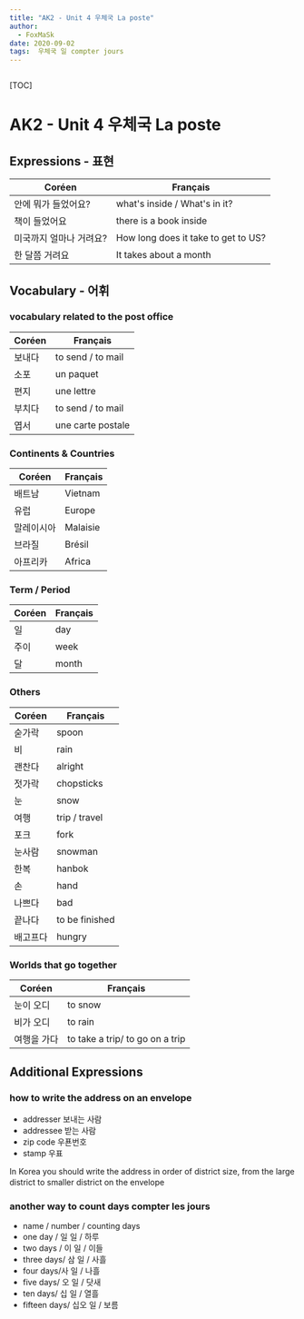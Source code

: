 ```yaml
---
title: "AK2 - Unit 4 우체국 La poste"
author:
  - FoxMaSk
date: 2020-09-02
tags:  우체국 일 compter jours
---
```


```toc
```

[TOC]


# AK2 - Unit 4 우체국 La poste

## Expressions - 표현

| Coréen | Français                            |
| ------ | ----------------------------------- |
| 안에 뭐가 들었어요?       | what's inside / What's in it?       |
| 책이 들었어요       | there is a book inside               |
| 미국까지 얼마나 거려요?      | How long does it take to get to US? |
| 한 달쯤 거려요       | It takes about a month              |

## Vocabulary - 어휘

### vocabulary related to the post office

| Coréen | Français               |
| ------ | ---------------------- |
|    보내다    | to send / to mail      |
| 소포       | un paquet       |
| 편지       | une lettre                 |
| 부치다       | to send / to mail |
| 엽서       | une carte postale      |

### Continents & Countries

| Coréen | Français               |
| ------ | ---------------------- |
| 배트남       | Vietnam      |
| 유럽       | Europe                |
| 말레이시아       | Malaisie                 |
| 브라질       | Brésil |
| 아프리카       | Africa       |


### Term / Period

| Coréen | Français               |
| ------ | ---------------------- |
| 일       | day      |
| 주이       | week                 |
| 달       | month                 |


### Others

| Coréen | Français       |
| ------ | -------------- |
|  숟가락      | spoon          |
|  비      | rain           |
|  괜찬다      | alright        |
|  젓가락      | chopsticks     |
|  눈      | snow           |
|   여행     | trip / travel  |
|  포크      | fork           |
|  눈사람      | snowman        |
|  한복      | hanbok         |
|   손     | hand           |
|  나쁘다      | bad            |
|  끝나다      | to be finished |
|  배고프다      | hungry               |


### Worlds that go together

| Coréen | Français               |
| ------ | ---------------------- |
| 눈이 오디       | to snow      |
| 비가 오디       | to rain                 |
| 여행을 가다       | to take a trip/ to go on a trip    |

## Additional Expressions

### how to write the address on an envelope

* addresser 보내는 사람
* addressee 받는 사람
* zip code 우푠번호
* stamp 우표

In Korea you should write the address in order of district size, from the large district to smaller district on the envelope ᅟ

### another way to count days compter les jours 
* name / number / counting days
* one day / 일 일 / 하루
* two days / 이 일 / 이들
* three days/ 삼 일 / 사흘
* four days/사 일 /  나흘
* five days/ 오 일 / 닷새
* ten days/ 십 일 / 열흘
* fifteen days/ 십오 일 /  보름